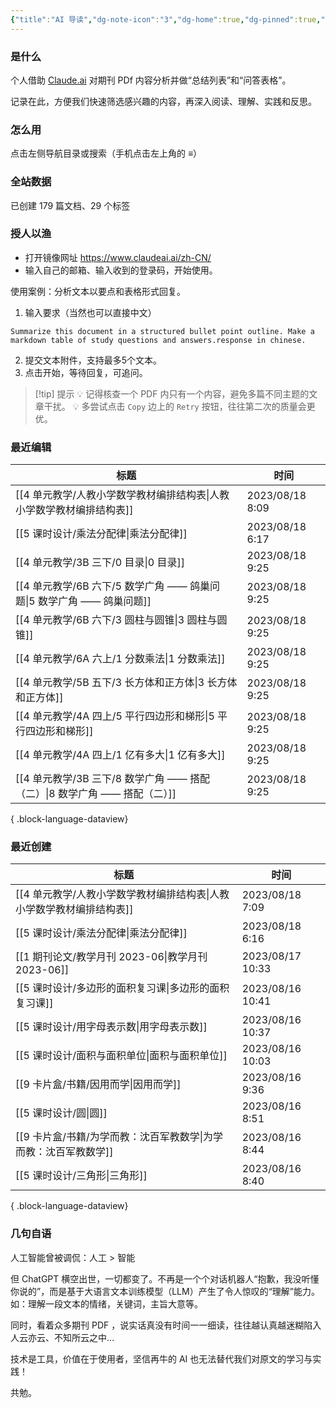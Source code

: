 ```yaml
---
{"title":"AI 导读","dg-note-icon":"3","dg-home":true,"dg-pinned":true,"dg-publish":true,"permalink":"/home/","pinned":true,"tags":["gardenEntry"],"dgPassFrontmatter":true,"noteIcon":"3"}
---
```



### 是什么

个人借助 [Claude.ai](https://claude.ai/) 对期刊 PDf 内容分析并做“总结列表”和“问答表格”。

记录在此，方便我们快速筛选感兴趣的内容，再深入阅读、理解、实践和反思。

### 怎么用

点击左侧导航目录或搜索（手机点击左上角的 **≡**）

### 全站数据

<p><span><p>已创建 179 篇文档、29 个标签</p></span></p>

### 授人以渔

- 打开镜像网址 https://www.claudeai.ai/zh-CN/
- 输入自己的邮箱、输入收到的登录码，开始使用。

使用案例：分析文本以要点和表格形式回复。

1. 输入要求（当然也可以直接中文）

```
Summarize this document in a structured bullet point outline. Make a markdown table of study questions and answers.response in chinese.
```

2. 提交文本附件，支持最多5个文本。
3. 点击开始，等待回复，可追问。


> [!tip] 提示
💡 记得核查一个 PDF 内只有一个内容，避免多篇不同主题的文章干扰。
💡 多尝试点击 `Copy` 边上的 `Retry` 按钮，往往第二次的质量会更优。


### 最近编辑

| 标题                                                   | 时间              |
| ---------------------------------------------------- | --------------- |
| [[4 单元教学/人教小学数学教材编排结构表\|人教小学数学教材编排结构表]]           | 2023/08/18 8:09 |
| [[5 课时设计/乘法分配律\|乘法分配律]]                           | 2023/08/18 6:17 |
| [[4 单元教学/3B 三下/0 目录\|0 目录]]                       | 2023/08/18 9:25 |
| [[4 单元教学/6B 六下/5 数学广角 —— 鸽巢问题\|5 数学广角 —— 鸽巢问题]]   | 2023/08/18 9:25 |
| [[4 单元教学/6B 六下/3 圆柱与圆锥\|3 圆柱与圆锥]]                 | 2023/08/18 9:25 |
| [[4 单元教学/6A 六上/1 分数乘法\|1 分数乘法]]                   | 2023/08/18 9:25 |
| [[4 单元教学/5B 五下/3 长方体和正方体\|3 长方体和正方体]]             | 2023/08/18 9:25 |
| [[4 单元教学/4A 四上/5 平行四边形和梯形\|5 平行四边形和梯形]]           | 2023/08/18 9:25 |
| [[4 单元教学/4A 四上/1 亿有多大\|1 亿有多大]]                   | 2023/08/18 9:25 |
| [[4 单元教学/3B 三下/8 数学广角 —— 搭配（二）\|8 数学广角 —— 搭配（二）]] | 2023/08/18 9:25 |

{ .block-language-dataview}

### 最近创建

| 标题                                         | 时间               |
| ------------------------------------------ | ---------------- |
| [[4 单元教学/人教小学数学教材编排结构表\|人教小学数学教材编排结构表]] | 2023/08/18 7:09  |
| [[5 课时设计/乘法分配律\|乘法分配律]]                 | 2023/08/18 6:16  |
| [[1 期刊论文/教学月刊 2023-06\|教学月刊 2023-06]]   | 2023/08/17 10:33 |
| [[5 课时设计/多边形的面积复习课\|多边形的面积复习课]]         | 2023/08/16 10:41 |
| [[5 课时设计/用字母表示数\|用字母表示数]]               | 2023/08/16 10:37 |
| [[5 课时设计/面积与面积单位\|面积与面积单位]]             | 2023/08/16 10:03 |
| [[9 卡片盒/书籍/因用而学\|因用而学]]                 | 2023/08/16 9:36  |
| [[5 课时设计/圆\|圆]]                         | 2023/08/16 8:51  |
| [[9 卡片盒/书籍/为学而教：沈百军教数学\|为学而教：沈百军教数学]]   | 2023/08/16 8:44  |
| [[5 课时设计/三角形\|三角形]]                     | 2023/08/16 8:40  |

{ .block-language-dataview}


### 几句自语

人工智能曾被调侃：人工 > 智能

但 ChatGPT 横空出世，一切都变了。不再是一个个对话机器人“抱歉，我没听懂你说的”，而是基于大语言文本训练模型（LLM）产生了令人惊叹的“理解”能力。如：理解一段文本的情绪，关键词，主旨大意等。

同时，看着众多期刊 PDF ，说实话真没有时间一一细读，往往越认真越迷糊陷入人云亦云、不知所云之中…

技术是工具，价值在于使用者，坚信再牛的 AI 也无法替代我们对原文的学习与实践！

共勉。